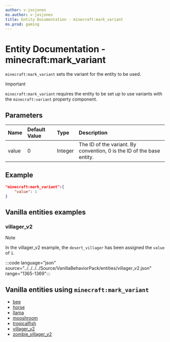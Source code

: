 ```yaml
---
author: v-josjones
ms.author: v-josjones
title: Entity Documentation - minecraft:mark_variant
ms.prod: gaming
---
```


# Entity Documentation -  minecraft:mark_variant

`minecraft:mark_variant` sets the variant for the entity to be used.

> [!IMPORTANT]
> `minecraft:mark_variant` requires the entity to be set up to use variants with the `minecraft:variant` property component.

## Parameters

|Name |Default Value  |Type  |Description  |
|:----------|:----------|:----------|:----------|
|value| 0| Integer|  The ID of the variant. By convention, 0 is the ID of the base entity. |

## Example

```json
"minecraft:mark_variant":{
    "value": 1
}
```

## Vanilla entities examples

### villager_v2

> [!NOTE]
> In the villager_v2 example, the `desert_villager` has been assigned the `value` of `1`.

:::code language="json" source="../../../../Source/VanillaBehaviorPack/entities/villager_v2.json" range="1365-1369":::

## Vanilla entities using `minecraft:mark_variant`

- [bee](../../../../Source/VanillaBehaviorPack_Snippets/entities/bee.md)
- [horse](../../../../Source/VanillaBehaviorPack_Snippets/entities/horse.md)
- [llama](../../../../Source/VanillaBehaviorPack_Snippets/entities/llama.md)
- [mooshroom](../../../../Source/VanillaBehaviorPack_Snippets/entities/mooshroom.md)
- [tropicalfish](../../../../Source/VanillaBehaviorPack_Snippets/entities/tropicalfish.md)
- [villager_v2](../../../../Source/VanillaBehaviorPack_Snippets/entities/villager_v2.md)
- [zombie_villager_v2](../../../../Source/VanillaBehaviorPack_Snippets/entities/zombie_villager_v2.md)

